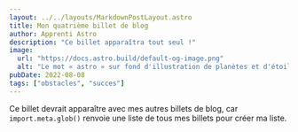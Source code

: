 ```yaml
---
layout: ../../layouts/MarkdownPostLayout.astro
title: Mon quatrième billet de blog
author: Apprenti Astro
description: "Ce billet apparaîtra tout seul !"
image:
  url: "https://docs.astro.build/default-og-image.png"
  alt: "Le mot « astro » sur fond d'illustration de planètes et d'étoiles."
pubDate: 2022-08-08
tags: ["obstacles", "succes"]
---
```

Ce billet devrait apparaître avec mes autres billets de blog, car `import.meta.glob()` renvoie une liste de tous mes billets pour créer ma liste.